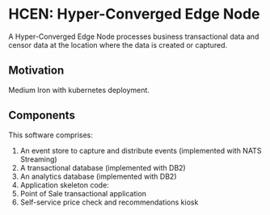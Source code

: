 # HCEN: Hyper-Converged Edge Node

A Hyper-Converged Edge Node processes business transactional data
and censor data at the location where the data is created or captured.

## Motivation
Medium Iron with kubernetes deployment.

## Components
This software comprises:
1. An event store to capture and distribute events (implemented with NATS Streaming)
1. A transactional database (implemented with DB2)
1. An analytics database (implemented with DB2)
1. Application skeleton code:
  1. Point of Sale transactional application
  1. Self-service price check and recommendations kiosk
